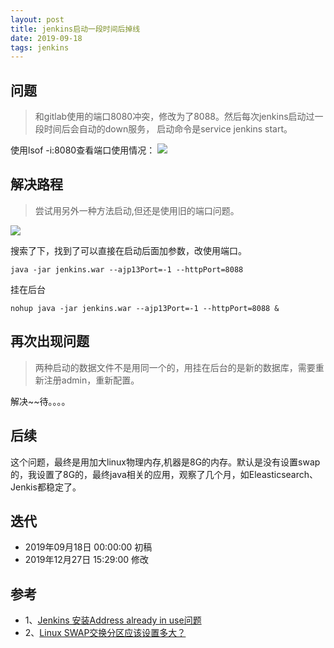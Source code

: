 ```yaml
---
layout: post
title: jenkins启动一段时间后掉线
date: 2019-09-18 
tags: jenkins
---
```


## 问题
> 和gitlab使用的端口8080冲突，修改为了8088。然后每次jenkins启动过一段时间后会自动的down服务，
启动命令是service jenkins start。

使用lsof -i:8080查看端口使用情况：
![](http://img.chunpat.cn/FhgyPfOl3dr5UBcyGy0iMjavJ_3c)

## 解决路程
> 尝试用另外一种方法启动,但还是使用旧的端口问题。

![](http://img.chunpat.cn/Fiy7cWxbK29pDZZdUnqaosW5BDfC)

搜索了下，找到了可以直接在启动后面加参数，改使用端口。

```
java -jar jenkins.war --ajp13Port=-1 --httpPort=8088
```

挂在后台
```
nohup java -jar jenkins.war --ajp13Port=-1 --httpPort=8088 &
```

## 再次出现问题
> 两种启动的数据文件不是用同一个的，用挂在后台的是新的数据库，需要重新注册admin，重新配置。

解决~~待。。。。

## 后续
这个问题，最终是用加大linux物理内存,机器是8G的内存。默认是没有设置swap的，我设置了8G的，最终java相关的应用，观察了几个月，如Eleasticsearch、Jenkis都稳定了。

## 迭代
* 2019年09月18日 00:00:00 初稿
* 2019年12月27日 15:29:00 修改


## 参考
* 1、[Jenkins 安装Address already in use问题](https://blog.csdn.net/panruifang/article/details/14223323)
* 2、[Linux SWAP交换分区应该设置多大？](https://blog.csdn.net/sirchenhua/article/details/87861709)